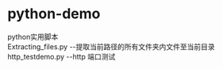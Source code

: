 # python-demo
python实用脚本 \
Extracting_files.py --提取当前路径的所有文件夹内文件至当前目录 \
http_testdemo.py --http 端口测试 
